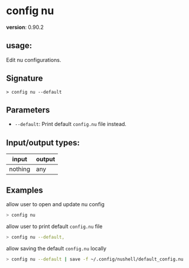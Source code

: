 # config nu

**version**: 0.90.2

## **usage**:

Edit nu configurations.

## Signature

`> config nu --default`

## Parameters

- `--default`: Print default `config.nu` file instead.

## Input/output types:

| input   | output |
| ------- | ------ |
| nothing | any    |

## Examples

allow user to open and update nu config

```bash
> config nu
```

allow user to print default `config.nu` file

```bash
> config nu --default,
```

allow saving the default `config.nu` locally

```bash
> config nu --default | save -f ~/.config/nushell/default_config.nu
```
